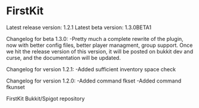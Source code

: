 # FirstKit
Latest release version: 1.2.1
Latest beta version: 1.3.0BETA1

Changelog for beta 1.3.0:
-Pretty much a complete rewrite of the plugin, now with better config files, better player managment, group support. Once we
hit the release version of this version, it will be posted on bukkit dev and curse, and the documentation will be updated.

Changelog for version 1.2.1:
-Added sufficient inventory space check

Changelog for version 1.2.0:
-Added command fkset
-Added command fkunset

FirstKit Bukkit/Spigot repository
